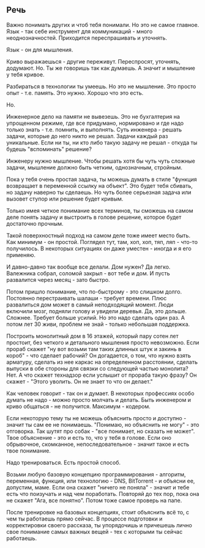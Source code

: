 ## Речь

Важно понимать других и чтоб тебя понимали. Но это не самое главное.
Язык - так себе инструмент для коммуникаций - много неоднозначностей. Приходится переспрашивать и уточнять.

Язык - он для мышления.

Криво выражаешься - другие переживут. Переспросят, уточнять, додумают. Но. 
Ты же говоришь так как думаешь. А значит и мышление у тебя кривое.

Разбираться в технологии ты умеешь. Но это не мышление. Это просто опыт - т.е. память. Это нужно. Хорошо что это есть.

Но.

Инженерное дело на памяти не вывезешь. Это не бухгалтерия на упрощенном режиме, где все придумано, 
нормировано и где надо только знать - т.е. помнить, и выполнять. 
Суть инженера - решать задачи, которые до него никто не решал. Задачи каждый раз уникальные. 
Если ни ты, ни кто либо такую задачу не решал - откуда ты будешь "вспоминать" решение?

Инженеру нужно мышление. Чтобы решать хотя бы чуть чуть сложные задачи, мышление должно быть четким, 
однозначным, стройным.

Пока у тебя очень простая задача, ты можешь думать в стиле "функция возвращает в переменной ссылку на объект". 
Это будет тебя сбивать, но задачу наверно ты сделаешь. 
Но чуть более серьезная задача или вызовет ступор или решение будет кривым.

Только имея четкое понимание всех терминов, ты сможешь на самом деле понять задачу и выстроить в голове решение, 
которое будет достаточно прочным.

Такой поверхностный подход на самом деле тоже имеет место быть. 
Как минимум - он простой. Поглядел тут, там, хоп, хоп, тяп, ляп - что-то получилось. 
В некоторых ситуациях он даже уместен - иногда и я его применяю.

И давно-давно так вообще все делали. Дом нужен? Да легко. Валежника собрал, соломой закрыл - вот тебе и дом. 
И пусть развалится через месяц - зато быстро.

Потом пришло понимание, что по-быстрому - это слишком долго. Постоянно перестраивать шалаши - требует времени. 
Плюс развалиться дом может в самый неподходящий момент. Люди включили мозг, подняли голову и увидели деревья. 
Да, это дольше. Сложнее. Требует больше усилий. Но это надо сделать один раз. А потом лет 30 живи, 
проблем не знай - только небольшая поддержка.

Построить монолитный дом в 16 этажей, который пару сотен лет простоит, без четкого и детального мышления 
просто невозможно. Если прораб скажет "ну вот возьми там таких длинных штук и закинь в короб" - что сделает рабочий? 
Он догадается, о том, что нужно взять арматуру, сделать из нее каркас на определенном расстоянии, 
сделать выпуски в обе стороны для связки со следующей частью монолита? Нет. 
А что скажет технадзор если услышит от прораба такую фразу? Он скажет - "Этого уволить. Он не знает то что он делает."

Как человек говорит - так он и думает. В некоторых профессиях особо думать не надо - можно просто молчать и делать. 
Быть инженером и криво общаться - не получится. Максимум - кодером.


Если некоторую тему ты не можешь объяснить просто и доступно - значит ты сам ее не понимаешь. 
"Понимаю, но объяснить не могу" - это отговорка. Так шутят про собак - "все понимает, но сказать не может".
Твое объяснение - это и есть то, что у тебя в голове. Если оно обрывочное, скомканное, непоследовательное -
значит такое и есть твое понимание.

Надо тренироваться. Есть простой способ.

Возьми любую базовую концепцию программирования - алгоритм, переменная, функция, 
или технологию - DNS, BitTorrent - и объясни ее, допустим, маме. 
Если она скажет "ничего не поняла" - значит и тебе есть что поизучать и над чем поработать. 
Повторяй до тех пор, пока она не скажет "Ага, все понятно". Потом тоже самое проверь на папе. 

После тренировке на базовых концепциях, стоит объяснить всё то, с чем ты работаешь прямо сейчас.
В процессе подготовки и корректировки своего рассказа, ты упорядочишь и причешешь лично свое
понимание самых важных вещей - тех с которыми ты сейчас работаешь.

<script src="https://giscus.app/client.js"
        data-repo="romannep/engtalks"
        data-repo-id="R_kgDONoaOOA"
        data-category="Announcements"
        data-category-id="DIC_kwDONoaOOM4CmBI9"
        data-mapping="url"
        data-strict="0"
        data-reactions-enabled="1"
        data-emit-metadata="0"
        data-input-position="bottom"
        data-theme="light"
        data-lang="ru"
        crossorigin="anonymous"
        async>
</script>
